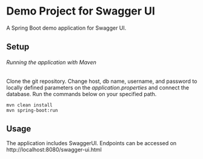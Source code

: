 # Demo Project for Swagger UI

A Spring Boot demo application for Swagger UI.

## Setup

###### Running the application with Maven

Clone the git repository. Change host, db name, username, and password to locally defined parameters on the *application.properties*
and connect the database. Run the commands below on your specified path.

```
mvn clean install
mvn spring-boot:run
```

## Usage

The application includes SwaggerUI. Endpoints can be accessed on http://localhost:8080/swagger-ui.html 

